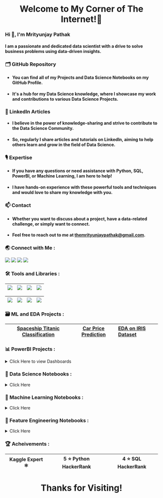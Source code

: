 <h1 align="center">Welcome to My Corner of The Internet!🤖</h1>

### Hi 👋, I'm Mrityunjay Pathak

#### I am a passionate and dedicated data scientist with a drive to solve business problems using data-driven insights.

### 🗂️ GitHub Repository
- #### You can find all of my Projects and Data Science Notebooks on my GitHub Profile.<br>
- #### It's a hub for my Data Science knowledge, where I showcase my work and contributions to various Data Science Projects.

### 📝 LinkedIn Articles
- #### I believe in the power of knowledge-sharing and strive to contribute to the Data Science Community.<br>
- #### So, regularly I share articles and tutorials on LinkedIn, aiming to help others learn and grow in the field of Data Science.

### 🎙️ Expertise
- #### If you have any questions or need assistance with Python, SQL, PowerBI, or Machine Learning, I am here to help!<br>
- #### I have hands-on experience with these powerful tools and techniques and would love to share my knowledge with you.

### 📫 Contact
- #### Whether you want to discuss about a project, have a data-related challenge, or simply want to connect.<br>
- #### Feel free to reach out to me at themrityunjaypathak@gmail.com.

### 🌏 Connect with Me :

<a href="https://www.linkedin.com/in/themrityunjaypathak"><img src="https://img.shields.io/badge/LinkedIn-0077B5?style=for-the-badge&logo=linkedin&logoColor=white"></a>   <a href="https://www.kaggle.com/themrityunjaypathak"><img src="https://img.shields.io/badge/Kaggle-20BEFF?style=for-the-badge&logo=Kaggle&logoColor=white"></a>   <a href="https://www.hackerrank.com/mrityunjaypathak"><img src="https://img.shields.io/badge/-Hackerrank-2EC866?style=for-the-badge&logo=HackerRank&logoColor=white"></a>   <a href="https://linktr.ee/MrityunjayPathak"><img src="https://img.shields.io/badge/linktree-39E09B?style=for-the-badge&logo=linktree&logoColor=white"></a>

### 🛠️ Tools and Libraries :

|<a href="https://www.python.org/"><img src="https://img.shields.io/badge/Python-FFD43B?style=for-the-badge&logo=python&logoColor=blue"></a> | <a href="https://numpy.org/"><img src="https://img.shields.io/badge/Numpy-777BB4?style=for-the-badge&logo=numpy&logoColor=white"></a> | <a href="https://pandas.pydata.org/"><img src="https://img.shields.io/badge/Pandas-2C2D72?style=for-the-badge&logo=pandas&logoColor=white"></a> | <a href="https://matplotlib.org/"><img src="https://img.shields.io/badge/Matplotlib-matplotlib.svg?style=for-the-badge&logo=matplotlib&logoColor=black"></a> |
|-|-|-|-|

| <a href="https://seaborn.pydata.org/"><img src="https://img.shields.io/badge/Seaborn-005C84?style=for-the-badge&logo=seaborn&logoColor=white"></a> | <a href="https://scikit-learn.org/stable/"><img src="https://img.shields.io/badge/scikit_learn-F7931E?style=for-the-badge&logo=scikit-learn&logoColor=white"></a> |<a href="https://www.mysql.com/"><img src="https://img.shields.io/badge/MySQL-005C84?style=for-the-badge&logo=mysql&logoColor=white"></a> | <a href="https://powerbi.microsoft.com/en-in/"><img src="https://img.shields.io/badge/PowerBI-F2C811?style=for-the-badge&logo=Power%20BI&logoColor=white"></a> |
|-|-|-|-|

### 🗃️ ML and EDA Projects :

| [Spaceship Titanic Classification](https://github.com/TheMrityunjayPathak/SpaceshipTitanicClassification) | [Car Price Prediction](https://github.com/TheMrityunjayPathak/CarPricePrediction) | [EDA on IRIS Dataset](https://github.com/TheMrityunjayPathak/ExploratoryDataAnalysis) |
|:-:|:-:|:-|

### 📊 PowerBI Projects :

<details>
 
<summary>Click Here to view Dashboards</summary>

| <div style="display: inline-block; border: 1px solid #ccc; padding: 10px;"><img src="https://github.com/TheMrityunjayPathak/TheMrityunjayPathak/assets/123563634/3fe92d9f-b9ef-43cb-b045-331031b7111d"></div> | <div style="display: inline-block; border: 1px solid #ccc; padding: 10px;"><img src="https://github.com/TheMrityunjayPathak/TheMrityunjayPathak/assets/123563634/94f047ac-49e3-4641-875b-a4ae353a0dfd"></div> | <div style="display: inline-block; border: 1px solid #ccc; padding: 10px;"><img src="https://github.com/TheMrityunjayPathak/TheMrityunjayPathak/assets/123563634/387068b7-5785-4bbc-8dc3-c0e94b823644"></div> | <div style="display: inline-block; border: 1px solid #ccc; padding: 10px;"><img src="https://github.com/TheMrityunjayPathak/TheMrityunjayPathak/assets/123563634/7d5b72f2-0bf6-440c-93e4-d03281a74be4"></div> |
|:-:|:-:|:-:|:-:|
|[Retail Store Sales Dashboard](https://github.com/TheMrityunjayPathak/RetailStoreSalesDashboard)|[Finance Report Dashboard](https://github.com/TheMrityunjayPathak/FinanceReportDashboard)|[Covid Pandemic Analysis](https://github.com/TheMrityunjayPathak/CovidPandemicAnalysis)|[India Population Analysis](https://github.com/TheMrityunjayPathak/IndiaPopulationAnalysis)|
</details>

### 📕 Data Science Notebooks :
<details>

<summary>Click Here</summary>

- [Python](https://www.kaggle.com/code/themrityunjaypathak/python-tutorial)

- [NumPy](https://www.kaggle.com/code/themrityunjaypathak/numpy-tutorial)

- [Pandas](https://www.kaggle.com/code/themrityunjaypathak/python-tutorial)

- [Matplotlib](https://www.kaggle.com/code/themrityunjaypathak/matplotlib-tutorial)

#### For more Details → Go to [Data Science](https://github.com/TheMrityunjayPathak/DataScience) Repository

</details>

### 📗 Machine Learning Notebooks :
<details>

<summary>Click Here</summary>

- [Linear Regression](https://www.kaggle.com/code/themrityunjaypathak/linearregression)

- [Logistic Regression](https://www.kaggle.com/code/themrityunjaypathak/logisticregression)

- [Decision Trees](https://www.kaggle.com/code/themrityunjaypathak/decision-tree)

- [Random Forests](https://www.kaggle.com/code/themrityunjaypathak/random-forest)

- [Support Vector Machines (SVM)](https://www.kaggle.com/code/themrityunjaypathak/support-vector-machine)

- [K-Nearest Neighbors (KNN)](https://www.kaggle.com/code/themrityunjaypathak/knn-classification)

- [K-Means Clustering](https://www.kaggle.com/code/themrityunjaypathak/k-means-clustering-algorithm)

- [K-Fold Cross Validation](https://www.kaggle.com/code/themrityunjaypathak/k-fold-cross-validation)

- [Naive Bayes](https://www.kaggle.com/code/themrityunjaypathak/spam-detection-using-naive-bayes)

- [Principal Component Analysis (PCA)](https://www.kaggle.com/code/themrityunjaypathak/principal-component-analysis)

- [Bagging Ensemble](https://www.kaggle.com/code/themrityunjaypathak/bagging-ensemble-technique)

- [Saving Model to a File](https://www.kaggle.com/code/themrityunjaypathak/saving-model-to-a-file)

#### For more Details → Go to [Machine Learning](https://github.com/TheMrityunjayPathak/MachineLearning) Repository

</details>

### 📘 Feature Engineering Notebooks :
<details>

<summary>Click Here</summary>

- [Dummy Variable](https://www.kaggle.com/code/themrityunjaypathak/dummy-variable)

- [Inter Quartile Range](https://www.kaggle.com/code/themrityunjaypathak/removing-outlier-from-data-using-iqr)

- [Z-Score](https://www.kaggle.com/code/themrityunjaypathak/removing-outlier-from-data-using-zscore)

- [Modified Z-Score](https://www.kaggle.com/code/themrityunjaypathak/removing-outlier-from-data-using-modified-zscore)

- [Data Standardization](https://www.kaggle.com/code/themrityunjaypathak/data-standardization)

- [Handling Imbalance Dataset](https://www.kaggle.com/code/themrityunjaypathak/handling-imbalance-datasete)

#### For more Details → Go to [Feature Engineering](https://github.com/TheMrityunjayPathak/FeatureEngineering) Repository

</details>

### 🏆 Acheivements :

| Kaggle Expert ⚛️ | 5 ⭐ Python HackerRank | 4 ⭐ SQL HackerRank |
|-|-|-|

<h1 align="center">Thanks for Visiting!</h1>
